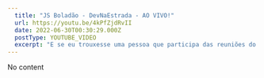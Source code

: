 ```yaml
---
  title: "JS Boladão - DevNaEstrada - AO VIVO!"
  url: https://youtu.be/4kPfZjdRvII
  date: 2022-06-30T00:30:29.000Z
  postType: YOUTUBE_VIDEO
  excerpt: "E se eu trouxesse uma pessoa que participa das reuniões do TC39 pra gente trocar uma ideia sobre JavaScript? É exatamente isso que vai rolar nessa live com o Will! &#13;"
---
```

  
  No content
  